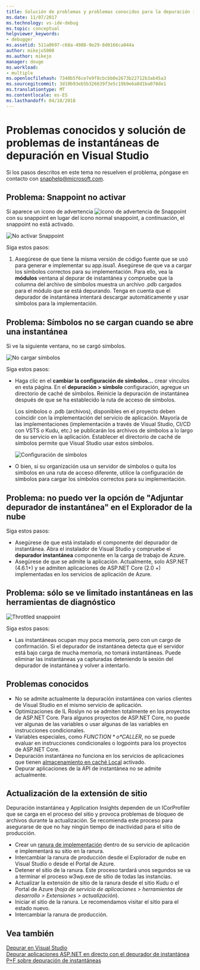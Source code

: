 ```yaml
---
title: Solución de problemas y problemas conocidos para la depuración instantánea | Documentos de Microsoft
ms.date: 11/07/2017
ms.technology: vs-ide-debug
ms.topic: conceptual
helpviewer_keywords:
- debugger
ms.assetid: 511a0697-c68a-4988-9e29-8d0166ca044a
author: mikejo5000
ms.author: mikejo
manager: douge
ms.workload:
- multiple
ms.openlocfilehash: 7340b5f6ce7e9f8cbcbb0e2673b22712b3ab45a3
ms.sourcegitcommit: 3d10b93eb5b326639f3e5c19b9e6a8d1ba078de1
ms.translationtype: MT
ms.contentlocale: es-ES
ms.lasthandoff: 04/18/2018
---
```

# <a name="troubleshooting-and-known-issues-for-snapshot-debugging-in-visual-studio"></a>Problemas conocidos y solución de problemas de instantáneas de depuración en Visual Studio

Si los pasos descritos en este tema no resuelven el problema, póngase en contacto con snaphelp@microsoft.com.

## <a name="issue-snappoint-does-not-turn-on"></a>Problema: Snappoint no activar

Si aparece un icono de advertencia ![icono de advertencia de Snappoint](../debugger/media/snapshot-troubleshooting-snappoint-warning-icon.png "icono de advertencia Snappoint") con su snappoint en lugar del icono normal snappoint, a continuación, el snappoint no está activado.

![No activar Snappoint](../debugger/media/snapshot-troubleshooting-dont-turn-on.png "Snappoint no activar")

Siga estos pasos:

1. Asegúrese de que tiene la misma versión de código fuente que se usó para generar e implementar su app.isua1. Asegúrese de que va a cargar los símbolos correctos para su implementación. Para ello, vea la **módulos** ventana al depurar de instantánea y compruebe que la columna del archivo de símbolos muestra un archivo .pdb cargados para el módulo que se está depurando. Tenga en cuenta que el depurador de instantánea intentará descargar automáticamente y usar símbolos para la implementación.

## <a name="issue-symbols-do-not-load-when-i-open-a-snapshot"></a>Problema: Símbolos no se cargan cuando se abre una instantánea

Si ve la siguiente ventana, no se cargó símbolos.

![No cargar símbolos](../debugger/media/snapshot-troubleshooting-symbols-wont-load.png "no cargar símbolos")

Siga estos pasos:

- Haga clic en el **cambiar la configuración de símbolos...** crear vínculos en esta página. En el **depuración > símbolo** configuración, agregue un directorio de caché de símbolos. Reinicie la depuración de instantánea después de que se ha establecido la ruta de acceso de símbolos.

   Los símbolos o .pdb (archivos), disponibles en el proyecto deben coincidir con la implementación del servicio de aplicación. Mayoría de las implementaciones (implementación a través de Visual Studio, CI/CD con VSTS o Kudu, etc.) se publicarán los archivos de símbolos a lo largo de su servicio en la aplicación. Establecer el directorio de caché de símbolos permite que Visual Studio usar estos símbolos.

   ![Configuración de símbolos](../debugger/media/snapshot-troubleshooting-symbol-settings.png "configuración de símbolos")

- O bien, si su organización usa un servidor de símbolos o quita los símbolos en una ruta de acceso diferente, utilice la configuración de símbolos para cargar los símbolos correctos para su implementación.

## <a name="issue-i-cannot-see-the-attach-snapshot-debugger-option-in-the-cloud-explorer"></a>Problema: no puedo ver la opción de "Adjuntar depurador de instantánea" en el Explorador de la nube

Siga estos pasos:

- Asegúrese de que está instalado el componente del depurador de instantánea. Abra el instalador de Visual Studio y compruebe el **depurador instantánea** componente en la carga de trabajo de Azure.
- Asegúrese de que se admite la aplicación. Actualmente, solo ASP.NET (4.6.1+) y se admiten aplicaciones de ASP.NET Core (2.0 +) implementadas en los servicios de aplicación de Azure.

## <a name="issue-i-only-see-throttled-snapshots-in-the-diagnostic-tools"></a>Problema: sólo se ve limitado instantáneas en las herramientas de diagnóstico

![Throttled snappoint](../debugger/media/snapshot-troubleshooting-throttled-snapshots.png "limitadas snappoint")

Siga estos pasos:

- Las instantáneas ocupan muy poca memoria, pero con un cargo de confirmación. Si el depurador de instantánea detecta que el servidor está bajo carga de mucha memoria, no tomará instantáneas. Puede eliminar las instantáneas ya capturadas deteniendo la sesión del depurador de instantánea y volver a intentarlo.

## <a name="known-issues"></a>Problemas conocidos

- No se admite actualmente la depuración instantánea con varios clientes de Visual Studio en el mismo servicio de aplicación.
- Optimizaciones de IL Roslyn no se admiten totalmente en los proyectos de ASP.NET Core. Para algunos proyectos de ASP.NET Core, no puede ver algunas de las variables o usar algunas de las variables en instrucciones condicionales. 
- Variables especiales, como *$FUNCTION* o *$CALLER*, no se puede evaluar en instrucciones condicionales o logpoints para los proyectos de ASP.NET Core.
- Depuración instantánea no funciona en los servicios de aplicaciones que tienen [almacenamiento en caché Local](/azure/app-service/app-service-local-cache) activado.
- Depurar aplicaciones de la API de instantánea no se admite actualmente.

## <a name="site-extension-upgrade"></a>Actualización de la extensión de sitio

Depuración instantánea y Application Insights dependen de un ICorProfiler que se carga en el proceso del sitio y provoca problemas de bloqueo de archivos durante la actualización. Se recomienda este proceso para asegurarse de que no hay ningún tiempo de inactividad para el sitio de producción.

- Crear un [ranura de implementación](/azure/app-service/web-sites-staged-publishing) dentro de su servicio de aplicación e implementará su sitio en la ranura.
- Intercambiar la ranura de producción desde el Explorador de nube en Visual Studio o desde el Portal de Azure.
- Detener el sitio de la ranura. Este proceso tardará unos segundos se va a terminar el proceso w3wp.exe de sitio de todas las instancias.
- Actualizar la extensión de sitio de la ranura desde el sitio Kudu o el Portal de Azure (*hoja de servicio de aplicaciones > herramientas de desarrollo > Extensiones > actualización*).
- Iniciar el sitio de la ranura. Le recomendamos visitar el sitio para el estado nuevo.
- Intercambiar la ranura de producción.

## <a name="see-also"></a>Vea también

[Depurar en Visual Studio](../debugger/index.md)  
[Depurar aplicaciones ASP.NET en directo con el depurador de instantánea](../debugger/debug-live-azure-applications.md)  
[P+F sobre depuración de instantáneas](../debugger/debug-live-azure-apps-faq.md)  
